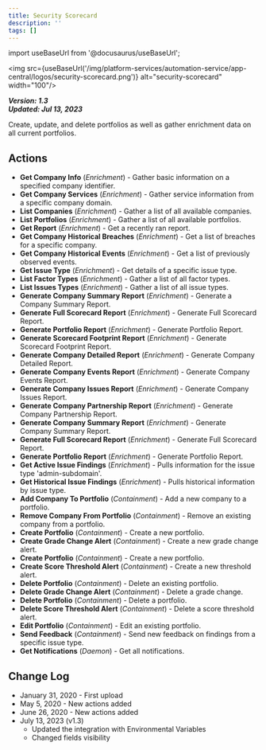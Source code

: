```yaml
---
title: Security Scorecard
description: ''
tags: []
---
```

import useBaseUrl from '@docusaurus/useBaseUrl';

<img src={useBaseUrl('/img/platform-services/automation-service/app-central/logos/security-scorecard.png')} alt="security-scorecard" width="100"/>

***Version: 1.3  
Updated: Jul 13, 2023***

Create, update, and delete portfolios as well as gather enrichment data on all current portfolios.

## Actions

* **Get Company Info** (*Enrichment*) - Gather basic information on a specified company identifier.
* **Get Company Services** (*Enrichment*) - Gather service information from a specific company domain.
* **List Companies** (*Enrichment*) - Gather a list of all available companies.
* **List Portfolios** (*Enrichment*) - Gather a list of all available portfolios.
* **Get Report** (*Enrichment*) - Get a recently ran report.
* **Get Company Historical Breaches** (*Enrichment*) - Get a list of breaches for a specific company.
* **Get Company Historical Events** (*Enrichment*) - Get a list of previously observed events.
* **Get Issue Type** (*Enrichment*) - Get details of a specific issue type.
* **List Factor Types** (*Enrichment*) - Gather a list of all factor types.
* **List Issues Types** (*Enrichment*) - Gather a list of all issue types.
* **Generate Company Summary Report** (*Enrichment*) - Generate a Company Summary Report.
* **Generate Full Scorecard Report** (*Enrichment*) - Generate Full Scorecard Report.
* **Generate Portfolio Report** (*Enrichment*) - Generate Portfolio Report.
* **Generate Scorecard Footprint Report** (*Enrichment*) - Generate Scorecard Footprint Report.
* **Generate Company Detailed Report** (*Enrichment*) - Generate Company Detailed Report.
* **Generate Company Events Report** (*Enrichment*) - Generate Company Events Report.
* **Generate Company Issues Report** (*Enrichment*) - Generate Company Issues Report.
* **Generate Company Partnership Report** (*Enrichment*) - Generate Company Partnership Report.
* **Generate Company Summary Report** (*Enrichment*) - Generate Company Summary Report.
* **Generate Full Scorecard Report** (*Enrichment*) - Generate Full Scorecard Report.
* **Generate Portfolio Report** (*Enrichment*) - Generate Portfolio Report.
* **Get Active Issue Findings** (*Enrichment*) - Pulls information for the issue type 'admin-subdomain'.
* **Get Historical Issue Findings** (*Enrichment*) - Pulls historical information by issue type.
* **Add Company To Portfolio** (*Containment*) - Add a new company to a portfolio.
* **Remove Company From Portfolio** (*Containment*) - Remove an existing company from a portfolio.
* **Create Portfolio** (*Containment*) - Create a new portfolio.
* **Create Grade Change Alert** (*Containment*) - Create a new grade change alert.
* **Create Portfolio** (*Containment*) - Create a new portfolio.
* **Create Score Threshold Alert** (*Containment*) - Create a new threshold alert.
* **Delete Portfolio** (*Containment*) - Delete an existing portfolio.
* **Delete Grade Change Alert** (*Containment*) - Delete a grade change.
* **Delete Portfolio** (*Containment*) - Delete a portfolio.
* **Delete Score Threshold Alert** (*Containment*) - Delete a score threshold alert.
* **Edit Portfolio** (*Containment*) - Edit an existing portfolio.
* **Send Feedback** (*Containment*) - Send new feedback on findings from a specific issue type.
* **Get Notifications** (*Daemon*) - Get all notifications.

## Change Log

* January 31, 2020 - First upload
* May 5, 2020 - New actions added
* June 26, 2020 - New actions added
* July 13, 2023 (v1.3)
	+ Updated the integration with Environmental Variables
	+ Changed fields visibility
